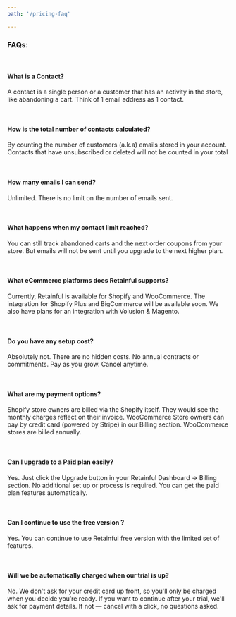```yaml
---
path: '/pricing-faq'

---
```



<div className="included-faq-block">

### FAQs:
    
<row className="justify-content-center">
<column size="6">
<div className="faq-wrapper">

<br>

#### What is a Contact?
A contact is a single person or a customer that has an activity in the store, like abandoning a cart. Think of 1 email address as 1 contact. 

<br>

#### How is the total number of contacts calculated?

By counting the number of customers (a.k.a) emails stored in your account. Contacts that have unsubscribed or deleted will not be counted in your total

<br>

#### How many emails I can send?

Unlimited. There is no limit on the number of emails sent. 

<br>

#### What happens when my contact limit reached?

You can still track abandoned carts and the next order coupons from your store. But emails will not be sent until you upgrade to the next higher plan.

<br>

#### What eCommerce platforms does Retainful supports?
Currently, Retainful is available for Shopify and WooCommerce. The integration for Shopify Plus and BigCommerce will be available soon. We also have plans for an integration with Volusion & Magento.
  
</div>
</column>
<column size="6">
<div className="faq-wrapper">

<br>

#### Do you have any setup cost?

Absolutely not. There are no hidden costs. No annual contracts or commitments. Pay as you grow. Cancel anytime.

<br>

#### What are my payment options?

Shopify store owners are billed via the Shopify itself. They would see the monthly charges reflect on their invoice. WooCommerce Store owners can pay by credit card (powered by Stripe) in our Billing section. WooCommerce stores are billed annually.

<br>

#### Can I upgrade to a Paid plan easily?
Yes. Just click the Upgrade button in your Retainful Dashboard -> Billing section. No additional set up or process is required. You can get the paid plan features automatically.

<br>

#### Can I continue to use the free version ?
Yes. You can continue to use Retainful free version with the limited set of features.

<br>

#### Will we be automatically charged when our trial is up?
No. We don't ask for your credit card up front, so you'll only be charged when you decide you’re ready. If you want to continue after your trial, we'll ask for payment details. If not — cancel with a click, no questions asked.


</div>
</column>
</row>
</div>